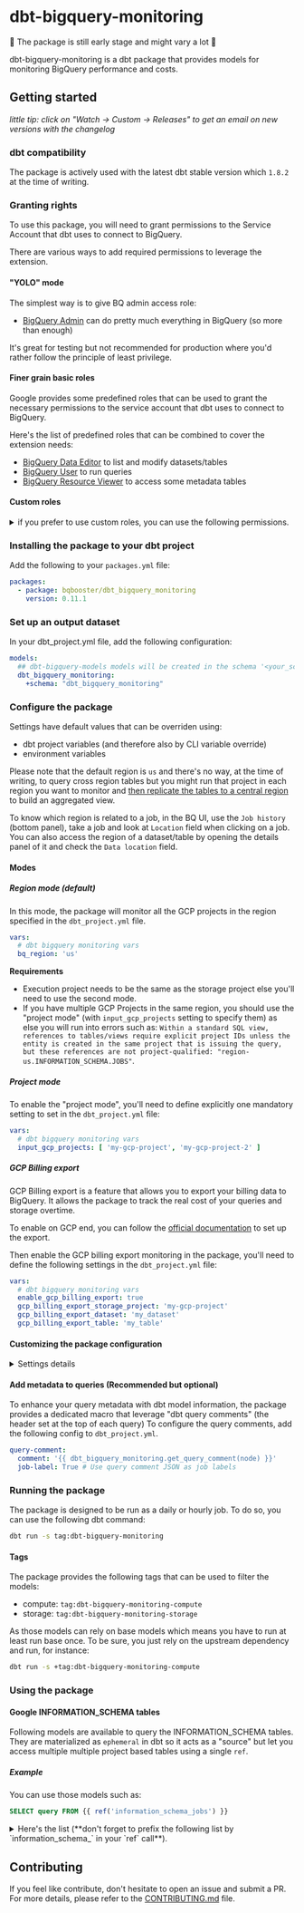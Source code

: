 # dbt-bigquery-monitoring

🚧 The package is still early stage and might vary a lot 🚧

dbt-bigquery-monitoring is a dbt package that provides models for monitoring BigQuery performance and costs.

## Getting started

*little tip: click on "Watch -> Custom -> Releases" to get an email on new versions with the changelog*

### dbt compatibility

The package is actively used with the latest dbt stable version which `1.8.2` at the time of writing.

### Granting rights

To use this package, you will need to grant permissions to the Service Account that dbt uses to connect to BigQuery.

There are various ways to add required permissions to leverage the extension.

#### "YOLO" mode

The simplest way is to give BQ admin access role:
- [BigQuery Admin](https://cloud.google.com/bigquery/docs/access-control#bigquery.admin) can do pretty much everything in BigQuery (so more than enough)

It's great for testing but not recommended for production where you'd rather follow the principle of least privilege.

#### Finer grain basic roles

Google provides some predefined roles that can be used to grant the necessary permissions to the service account that dbt uses to connect to BigQuery.

Here's the list of predefined roles that can be combined to cover the extension needs:

- [BigQuery Data Editor](https://cloud.google.com/bigquery/docs/access-control#bigquery.dataEditor) to list and modify datasets/tables
- [BigQuery User](https://cloud.google.com/bigquery/docs/access-control#bigquery.user) to run queries
- [BigQuery Resource Viewer](https://cloud.google.com/bigquery/docs/access-control#bigquery.resourceViewer) to access some metadata tables

#### Custom roles

<details>
<summary>
if you prefer to use custom roles, you can use the following permissions.
</summary >

This list might not be exhaustive and you might need to add more permissions depending on your use case but it should be a good start:

- __bigquery.jobs.create__ - To Create BigQuery request
- __bigquery.tables.get__ - To access BigQuery tables data
- __bigquery.tables.list__ - To access BigQuery tables data
- __bigquery.jobs.listAll__ - To access BigQuery jobs data

   - At the organization or project level, depending on desired scope
   - Note that JOBS_BY_ORGANIZATION is only available to users with defined Google Cloud organizations. More information on permissions and access control in BigQuery can be found [here](https://cloud.google.com/bigquery/docs/access-control).

- __bigquery.reservations.list__ - To [access BigQuery Reservations data](https://cloud.google.com/bigquery/docs/information-schema-reservations#required_permissions)
- __bigquery.capacityCommitments.list__ - To [access BigQuery Reservations data](https://cloud.google.com/bigquery/docs/information-schema-reservations#required_permissions)
- __bigquery.reservationAssignments.list__ - To [access BigQuery Reservations data](https://cloud.google.com/bigquery/docs/information-schema-reservations#required_permissions)

</details>

### Installing the package to your dbt project

Add the following to your `packages.yml` file:

```yml {"id":"01J6QQ78T6KQCXF8VPNH8BXBYM"}
packages:
  - package: bqbooster/dbt_bigquery_monitoring
    version: 0.11.1
```

### Set up an output dataset

In your dbt_project.yml file, add the following configuration:

```yml {"id":"01J6QQ78T7AR9FAHKAFYQCJZ41"}
models:
  ## dbt-bigquery-models models will be created in the schema '<your_schema>_dbt_bigquery_monitoring' (or anything related if you override output schema system through a macro)
  dbt_bigquery_monitoring:
    +schema: "dbt_bigquery_monitoring"
```

### Configure the package

Settings have default values that can be overriden using:

- dbt project variables (and therefore also by CLI variable override)
- environment variables

Please note that the default region is `us` and there's no way, at the time of writing, to query cross region tables but you might run that project in each region you want to monitor and [then replicate the tables to a central region](https://cloud.google.com/bigquery/docs/data-replication) to build an aggregated view.

To know which region is related to a job, in the BQ UI, use the `Job history` (bottom panel), take a job and look at `Location` field when clicking on a job. You can also access the region of a dataset/table by opening the details panel of it and check the `Data location` field.

#### Modes

##### Region mode (default)

In this mode, the package will monitor all the GCP projects in the region specified in the `dbt_project.yml` file.

```yml {"id":"01J6QQ78T7AR9FAHKAG0C6D6SZ"}
vars:
  # dbt bigquery monitoring vars
  bq_region: 'us'
```

**Requirements**

- Execution project needs to be the same as the storage project else you'll need to use the second mode.
- If you have multiple GCP Projects in the same region, you should use the "project mode" (with `input_gcp_projects` setting to specify them) as else you will run into errors such as: `Within a standard SQL view, references to tables/views require explicit project IDs unless the entity is created in the same project that is issuing the query, but these references are not project-qualified: "region-us.INFORMATION_SCHEMA.JOBS"`.

##### Project mode

To enable the "project mode", you'll need to define explicitly one mandatory setting to set in the `dbt_project.yml` file:

```yml {"id":"01J6QQ78T7AR9FAHKAG3ASVQHP"}
vars:
  # dbt bigquery monitoring vars
  input_gcp_projects: [ 'my-gcp-project', 'my-gcp-project-2' ]
```

##### GCP Billing export

GCP Billing export is a feature that allows you to export your billing data to BigQuery. It allows the package to track the real cost of your queries and storage overtime.

To enable on GCP end, you can follow the [official documentation](https://cloud.google.com/billing/docs/how-to/export-data-bigquery) to set up the export.

Then enable the GCP billing export monitoring in the package, you'll need to define the following settings in the `dbt_project.yml` file:

```yml
vars:
  # dbt bigquery monitoring vars
  enable_gcp_billing_export: true
  gcp_billing_export_storage_project: 'my-gcp-project'
  gcp_billing_export_dataset: 'my_dataset'
  gcp_billing_export_table: 'my_table'
```

#### Customizing the package configuration

<details>
<summary>
Settings details
</summary>

Following settings are defined with following template: `dbt_project_variable` (__Environment variable__) : description (default if any).

#### Optional settings

##### Environment

- `input_gcp_projects` (__DBT_BQ_MONITORING_GCP_PROJECTS__) : list of GCP projects to monitor (default: `[]`)
- `bq_region` (__DBT_BQ_MONITORING_REGION__) : region where the monitored projects are located (default: `us`)

##### Pricing

- `use_flat_pricing` (__DBT_BQ_MONITORING_USE_FLAT_PRICING__) : whether to use flat pricing or not (default: `true`)
- `per_billed_tb_price` (__DBT_BQ_MONITORING_PER_BILLED_TB_PRICE__) : price in US dollars per billed TB of data processed (default: `6,25`)
- `free_tb_per_month` (__DBT_BQ_MONITORING_FREE_TB_PER_MONTH__) : free on demand compute quota TB per month (default: `1`)
- `hourly_slot_price` (__DBT_BQ_MONITORING_HOURLY_SLOT_PRICE__) : hourly price in US dollars per slot per hour (default: `0.04`)
- `active_logical_storage_gb_price` (__DBT_BQ_MONITORING_ACTIVE_LOGICAL_STORAGE_GB_PRICE__) : monthly price in US dollars per active logical storage GB (default: `0.02`)
- `long_term_logical_storage_gb_price` (__DBT_BQ_MONITORING_LONG_TERM_LOGICAL_STORAGE_GB_PRICE__) : monthly price in US dollars per long term logical storage GB (default: `0.01`)
- `active_physical_storage_gb_price` (__DBT_BQ_MONITORING_ACTIVE_PHYSICAL_STORAGE_GB_PRICE__) : monthly price in US dollars per active physical storage GB (default: `0.04`)
- `long_term_physical_storage_gb_price` (__DBT_BQ_MONITORING_LONG_TERM_PHYSICAL_STORAGE_GB_PRICE__) : monthly price in US dollars per long term physical storage GB (default: `0.02`)
- `bi_engine_gb_hourly_price` (__DBT_BQ_MONITORING_BI_ENGINE_GB_HOURLY_PRICE__): hourly price in US dollars per BI engine GB of memory (default: `0.0416`)
- `free_storage_gb_per_month` (__DBT_BQ_MONITORING_FREE_STORAGE_GB_PER_MONTH__) : free storage GB per month (default: `10`)

###### Package

- `lookback_window_days` (__DBT_BQ_MONITORING_LOOKBACK_WINDOW_DAYS__) : number of days to look back for monitoring (default: `7`)
- `output_limit_size` (__DBT_BQ_MONITORING_OUTPUT_LIMIT_SIZE__) : limit size to use for the models (default: `1000`)
- `output_partition_expiration_days` (__DBT_BQ_MONITORING_OUTPUT_LIMIT_SIZE__) : default table expiration in days for incremental models (default: `365` days)
- `use_copy_partitions` (__DBT_BQ_MONITORING_USE_COPY_PARTITIONS__) : whether to use copy partitions or not (default: `true`)

###### GCP Billing export
- `enable_gcp_billing_export` (__DBT_BQ_MONITORING_ENABLE_GCP_BILLING_EXPORT__) : toggle to enable GCP billing export monitoring (default: `false`)
- `gcp_billing_export_storage_project` (__DBT_BQ_MONITORING_GCP_BILLING_EXPORT_STORAGE_PROJECT__) : the GCP project where billing export data is stored (default: `'placeholder'` if `enable_gcp_billing_export` is `true`; otherwise `None`)
- `gcp_billing_export_dataset` (__DBT_BQ_MONITORING_GCP_BILLING_EXPORT_DATASET__) : the dataset for GCP billing export data (default: `'placeholder'` if `enable_gcp_billing_export` is `true`; otherwise `None`)
- `gcp_billing_export_table` (__DBT_BQ_MONITORING_GCP_BILLING_EXPORT_TABLE__) : the table for GCP billing export data (default: `'placeholder'` if `enable_gcp_billing_export` is `true`; otherwise `None`)


</details>

#### Add metadata to queries (Recommended but optional)

To enhance your query metadata with dbt model information, the package provides a dedicated macro that leverage "dbt query comments" (the header set at the top of each query)
To configure the query comments, add the following config to `dbt_project.yml`.

```yaml {"id":"01J6QQ78T7AR9FAHKAG3R5WP1F"}
query-comment:
  comment: '{{ dbt_bigquery_monitoring.get_query_comment(node) }}'
  job-label: True # Use query comment JSON as job labels
```

### Running the package

The package is designed to be run as a daily or hourly job.
To do so, you can use the following dbt command:

```bash {"id":"01J6QQ78T7AR9FAHKAG7CQMP48"}
dbt run -s tag:dbt-bigquery-monitoring
```

#### Tags

The package provides the following tags that can be used to filter the models:

- compute: `tag:dbt-bigquery-monitoring-compute`
- storage: `tag:dbt-bigquery-monitoring-storage`

As those models can rely on base models which means you have to run at least run base once.
To be sure, you just rely on the upstream dependency and run, for instance:

```bash {"id":"01J6QQ78T7AR9FAHKAG8522SEV"}
dbt run -s +tag:dbt-bigquery-monitoring-compute
```

### Using the package

#### Google INFORMATION_SCHEMA tables

Following models are available to query the INFORMATION_SCHEMA tables. They are materialized as `ephemeral` in dbt so it acts as a "source" but let you access multiple multiple project based tables using a single `ref`.

##### Example

You can use those models such as:

```sql {"id":"01J6QQ78T7AR9FAHKAGA263BMF"}
SELECT query FROM {{ ref('information_schema_jobs') }}
```

<details>
<summary>
Here's the list (**don't forget to prefix the following list by `information_schema_` in your `ref` call**).
</summary>

- access_control

   - object_privileges

- bi_engine

   - bi_capacities
   - bi_capacity_changes

- configuration

   - effective_project_options
   - organization_options
   - organization_options_changes
   - project_options
   - project_options_changes

- datasets

   - links
   - schemata
   - schemata_options
   - schemata_replicas
   - shared_dataset_usage

- jobs

   - jobs
   - jobs_by_folder
   - jobs_by_organization
   - jobs_by_project
   - jobs_by_user

- jobs_timeline

   - jobs_timeline
   - jobs_timeline_by_folder
   - jobs_timeline_by_organization
   - jobs_timeline_by_user

- recommendations_and_insights

   - insights
   - recommendations_by_organization
   - recommendations

- reservations

   - assignment_changes
   - assignments
   - capacity_commitment_changes
   - capacity_commitments
   - reservation_changes
   - reservations
   - reservations_timeline

- routines

   - parameters
   - routine_options
   - routines

- search_indexes

   - search_index_columns
   - search_indexes

- sessions

   - sessions
   - sessions_by_project
   - sessions_by_user

- streaming

   - streaming_timeline
   - streaming_timeline_by_folder
   - streaming_timeline_by_organization

- tables

   - column_field_paths
   - columns
   - constraint_column_usage
   - key_column_usage
   - partitions
   - table_constraints
   - table_options
   - table_snapshots
   - table_storage
   - table_storage_by_organization
   - table_storage_usage_timeline
   - table_storage_usage_timeline_by_organization
   - tables

- vector_indexes

   - vector_index_columns
   - vector_index_options
   - vector_indexes

- views

   - materialized_views
   - views

- write_api

   - write_api_timeline
   - write_api_timeline_by_folder
   - write_api_timeline_by_organization


- gcp_billing_export

   - gcp_billing_export_resource_v1

#### Models

The package provides the following datamarts that can be easily used to build monitoring charts and dashboards:

- global

   - `daily_spend`
   - `dbt_bigquery_monitoring_options`

- compute

   - `compute_billing_per_hour`
   - `compute_cost_per_hour`
    - `compute_cost_per_hour_view` (adds computed metrics)
   - `compute_cost_per_minute`
    - `compute_cost_per_minute_view` (adds computed metrics)
   - `most_expensive_jobs`
   - `most_expensive_models`
   - `most_expensive_users`
   - `most_repeated_jobs`
   - `most_repeated_models`
   - `slowest_jobs`

- storage

   - `dataset_with_better_pricing_on_logical_billing_model`
   - `dataset_with_better_pricing_on_physical_billing_model`
   - `dataset_with_cost`
   - `most_expensive_tables`
   - `partitions_monitoring`
   - `read_heavy_tables`
   - `storage_billing_per_hour`
   - `table_with_better_pricing_on_logical_billing_model`
   - `table_with_better_pricing_on_physical_billing_model`
   - `unused_tables`

</details>

## Contributing

If you feel like contribute, don't hesitate to open an issue and submit a PR.
For more details, please refer to the [CONTRIBUTING.md](CONTRIBUTING.md) file.
